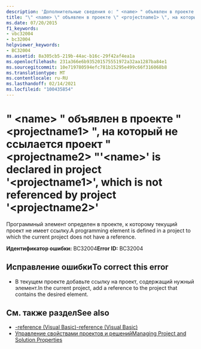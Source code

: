 ```yaml
---
description: 'Дополнительные сведения о: " <name> " объявлен в проекте " <projectname1> ", на который не ссылается проект " <projectname2> "'
title: "\" <name> \" объявлен в проекте \" <projectname1> \", на который не ссылается проект \" <projectname2> \""
ms.date: 07/20/2015
f1_keywords:
- vbc32004
- bc32004
helpviewer_keywords:
- BC32004
ms.assetid: 8a305cb5-219b-44ac-b16c-29f42af4ea1a
ms.openlocfilehash: 231a366e6b935201575551972a32aa1287ba84e1
ms.sourcegitcommit: 10e719780594efc781b15295e499c66f316068b8
ms.translationtype: MT
ms.contentlocale: ru-RU
ms.lasthandoff: 02/14/2021
ms.locfileid: "100435854"
---
```

# <a name="name-is-declared-in-project-projectname1-which-is-not-referenced-by-project-projectname2"></a><span data-ttu-id="3614d-103">" \<name> " объявлен в проекте " \<projectname1> ", на который не ссылается проект " \<projectname2> "</span><span class="sxs-lookup"><span data-stu-id="3614d-103">'\<name>' is declared in project '\<projectname1>', which is not referenced by project '\<projectname2>'</span></span>

<span data-ttu-id="3614d-104">Программный элемент определен в проекте, к которому текущий проект не имеет ссылку.</span><span class="sxs-lookup"><span data-stu-id="3614d-104">A programming element is defined in a project to which the current project does not have a reference.</span></span>  
  
 <span data-ttu-id="3614d-105">**Идентификатор ошибки:** BC32004</span><span class="sxs-lookup"><span data-stu-id="3614d-105">**Error ID:** BC32004</span></span>  
  
## <a name="to-correct-this-error"></a><span data-ttu-id="3614d-106">Исправление ошибки</span><span class="sxs-lookup"><span data-stu-id="3614d-106">To correct this error</span></span>  
  
- <span data-ttu-id="3614d-107">В текущем проекте добавьте ссылку на проект, содержащий нужный элемент.</span><span class="sxs-lookup"><span data-stu-id="3614d-107">In the current project, add a reference to the project that contains the desired element.</span></span>  
  
## <a name="see-also"></a><span data-ttu-id="3614d-108">См. также раздел</span><span class="sxs-lookup"><span data-stu-id="3614d-108">See also</span></span>

- [<span data-ttu-id="3614d-109">-reference (Visual Basic)</span><span class="sxs-lookup"><span data-stu-id="3614d-109">-reference (Visual Basic)</span></span>](../reference/command-line-compiler/reference.md)
- [<span data-ttu-id="3614d-110">Управление свойствами проектов и решений</span><span class="sxs-lookup"><span data-stu-id="3614d-110">Managing Project and Solution Properties</span></span>](/visualstudio/ide/managing-project-and-solution-properties)
